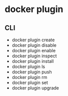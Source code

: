 # docker plugin

## CLI

* docker plugin create
* docker plugin disable
* docker plugin enable
* docker plugin inspect
* docker plugin install
* docker plugin ls
* docker plugin push
* docker plugin rm
* docker plugin set
* docker plugin upgrade

